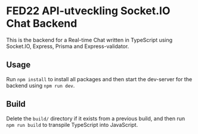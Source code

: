 # FED22 API-utveckling Socket.IO Chat Backend

This is the backend for a Real-time Chat written in TypeScript using Socket.IO, Express, Prisma and Express-validator.

## Usage

Run `npm install` to install all packages and then start the dev-server for the backend using `npm run dev`.

## Build

Delete the `build/` directory if it exists from a previous build, and then run `npm run build` to transpile TypeScript into JavaScript.
